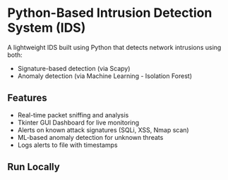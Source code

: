 #  Python-Based Intrusion Detection System (IDS)

A lightweight IDS built using Python that detects network intrusions using both:
-  Signature-based detection (via Scapy)
-  Anomaly detection (via Machine Learning - Isolation Forest)

## Features
- Real-time packet sniffing and analysis
- Tkinter GUI Dashboard for live monitoring
- Alerts on known attack signatures (SQLi, XSS, Nmap scan)
- ML-based anomaly detection for unknown threats
- Logs alerts to file with timestamps

## Run Locally

